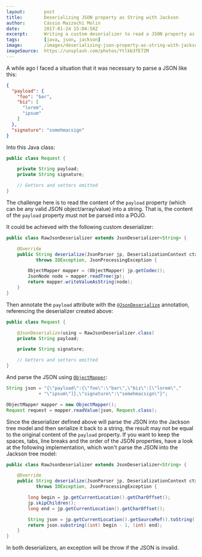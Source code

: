 ```yaml
---
layout:       post
title:        Deserializing JSON property as String with Jackson
author:       Cássio Mazzochi Molin
date:         2017-01-24 15:04:58Z
excerpt:      Writing a custom deserializer to read a JSON property as String with Jackson.
tags:         [java, json, jackson]
image:        /images/deserializing-json-property-as-string-with-jackson.jpg
imageSource:  https://unsplash.com/photos/Ytlkb3fETZM
---
```


A while ago I faced a situation that it was necessary to parse a JSON like this:

```json
{
  "payload": {
    "foo": "bar",
    "biz": [
      "lorem",
      "ipsum"
    ]
  },
  "signature": "somehmacsign"
}
```

Into this Java class:

```java
public class Request {

    private String payload;
    private String signature;

    // Getters and setters omitted
}
```

The challenge here is to read the content of the `payload` property (which can be any valid JSON object/array/value) into a string. That is, the content of the `payload` property must not be parsed into a POJO.

It could be achieved with the following custom deserializer:

```java
public class RawJsonDeserializer extends JsonDeserializer<String> {

    @Override
    public String deserialize(JsonParser jp, DeserializationContext ctxt)
           throws IOException, JsonProcessingException {

        ObjectMapper mapper = (ObjectMapper) jp.getCodec();
        JsonNode node = mapper.readTree(jp);
        return mapper.writeValueAsString(node);
    }
}
```

Then annotate the `payload` attribute with the [`@JsonDeserialize`][2] annotation, referencing the deserializer created above:

```java
public class Request {

    @JsonDeserialize(using = RawJsonDeserializer.class)
    private String payload;

    private String signature;

    // Getters and setters omitted
}
```

And parse the JSON using [`ObjectMapper`][1]:

```java
String json = "{\"payload\":{\"foo\":\"bar\",\"biz\":[\"lorem\","
            + "\"ipsum\"]},\"signature\":\"somehmacsign\"}";

ObjectMapper mapper = new ObjectMapper();
Request request = mapper.readValue(json, Request.class);
```

Since the deserializer defined above will parse the JSON into the Jackson tree model and then serialize it back to a string, the result may not be equal to the original content of the `payload` property. If you want to keep the spaces, tabs, line breaks and the order of the JSON properties, have a look at the following implementation, which won't parse the JSON into the Jackson tree model:

```java
public class RawJsonDeserializer extends JsonDeserializer<String> {

    @Override
    public String deserialize(JsonParser jp, DeserializationContext ctxt)
           throws IOException, JsonProcessingException {

        long begin = jp.getCurrentLocation().getCharOffset();
        jp.skipChildren();
        long end = jp.getCurrentLocation().getCharOffset();

        String json = jp.getCurrentLocation().getSourceRef().toString();
        return json.substring((int) begin - 1, (int) end);
    }
}
```

In both deserializers, an exception will be throw if the JSON is invalid.


[1]: https://fasterxml.github.io/jackson-databind/javadoc/2.8/com/fasterxml/jackson/databind/ObjectMapper.html
[2]: https://fasterxml.github.io/jackson-databind/javadoc/2.8/com/fasterxml/jackson/databind/annotation/JsonDeserialize.html
[3]: http://stackoverflow.com/q/38864072/1426227

